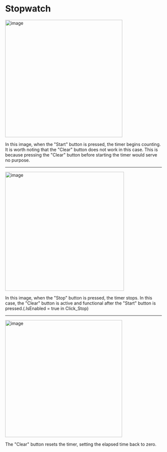 # Stopwatch
<img width="377" alt="image" src="https://github.com/HamzaCecen/Stopwatch/assets/93983281/d9fe8c05-5943-4170-b031-c761df121d5d">

In this image, when the "Start" button is pressed, the timer begins counting. It is worth noting that the "Clear" button does not work in this case. This is because pressing the "Clear" button before starting the timer would serve no purpose.
_________________________________________________________________________________________________________________________________________
<img width="382" alt="image" src="https://github.com/HamzaCecen/Stopwatch/assets/93983281/32daf1fd-c980-405c-856c-0984f4c493e9">

In this image, when the "Stop" button is pressed, the timer stops. In this case, the "Clear" button is active and functional after the "Start" button is pressed.(.IsEnabled = true in Click_Stop)
_________________________________________________________________________________________________________________________________________
<img width="376" alt="image" src="https://github.com/HamzaCecen/Stopwatch/assets/93983281/2a0bb4be-1edc-4a95-9dc7-f6d2ee8ce5bf">

The "Clear" button resets the timer, setting the elapsed time back to zero.


